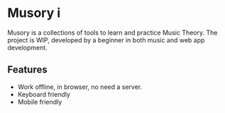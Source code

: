 # Musory i

Musory is a collections of tools to learn and practice Music Theory.
The project is WIP, developed by a beginner in both music and web app
development.

## Features

- Work offline, in browser, no need a server.
- Keyboard friendly
- Mobile friendly
